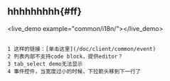 hhhhhhhhh{#ff}
----

<live_demo example="common/i18n/"></live_demo>

~~~

1 这样的链接：[单击这里](/doc/client/common/event)
2 列表内部不支持code block，提供editor？
3 tab_select demo无法显示
4 事件控件，当宽度过小的时候，下拉箭头移到下一行了
~~~
